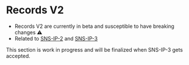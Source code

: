 # Records V2

- Records V2 are currently in beta and susceptible to have breaking changes ⚠️
- Related to [SNS-IP-2](https://github.com/Bonfida/sns-ip/blob/master/proposals/sns-ip-2.md) and [SNS-IP-3](https://github.com/Bonfida/sns-ip/blob/master/proposals/sns-ip-3.md)

This section is work in progress and will be finalized when SNS-IP-3 gets accepted.
